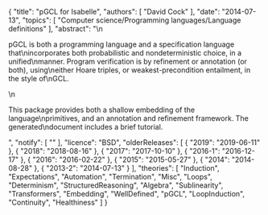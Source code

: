 {
    "title": "pGCL for Isabelle",
    "authors": [
        "David Cock"
    ],
    "date": "2014-07-13",
    "topics": [
        "Computer science/Programming languages/Language definitions"
    ],
    "abstract": "\n<p>pGCL is both a programming language and a specification language that\nincorporates both probabilistic and nondeterministic choice, in a unified\nmanner. Program verification is by refinement or annotation (or both), using\neither Hoare triples, or weakest-precondition entailment, in the style of\nGCL.</p>\n<p> This package provides both a shallow embedding of the language\nprimitives, and an annotation and refinement framework. The generated\ndocument includes a brief tutorial.</p>",
    "notify": [
        ""
    ],
    "licence": "BSD",
    "olderReleases": [
        {
            "2019": "2019-06-11"
        },
        {
            "2018": "2018-08-16"
        },
        {
            "2017": "2017-10-10"
        },
        {
            "2016-1": "2016-12-17"
        },
        {
            "2016": "2016-02-22"
        },
        {
            "2015": "2015-05-27"
        },
        {
            "2014": "2014-08-28"
        },
        {
            "2013-2": "2014-07-13"
        }
    ],
    "theories": [
        "Induction",
        "Expectations",
        "Automation",
        "Termination",
        "Misc",
        "Loops",
        "Determinism",
        "StructuredReasoning",
        "Algebra",
        "Sublinearity",
        "Transformers",
        "Embedding",
        "WellDefined",
        "pGCL",
        "LoopInduction",
        "Continuity",
        "Healthiness"
    ]
}